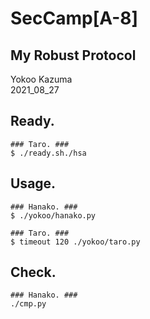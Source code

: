 # SecCamp[A-8]
## My Robust Protocol
Yokoo Kazuma  
2021_08_27  

## Ready. 
~~~
### Taro. ###
$ ./ready.sh./hsa
~~~

## Usage. 
~~~
### Hanako. ###
$ ./yokoo/hanako.py

### Taro. ###
$ timeout 120 ./yokoo/taro.py
~~~

## Check. 
~~~
### Hanako. ###
./cmp.py
~~~
